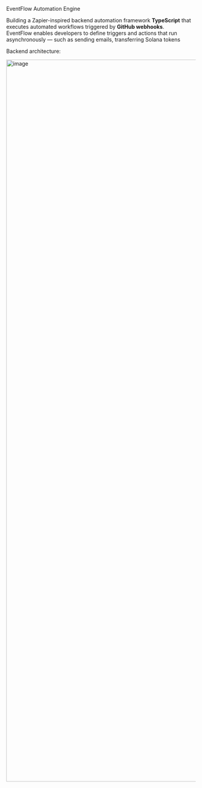 EventFlow Automation Engine

Building a Zapier-inspired backend automation framework **TypeScript** that executes automated workflows triggered by **GitHub webhooks**.  
EventFlow enables developers to define triggers and actions that run asynchronously — such as sending emails, transferring Solana tokens

Backend architecture:

<img width="3669" height="1919" alt="image" src="https://github.com/user-attachments/assets/cff07fa8-5462-4a97-918c-45e878c69c85" />
